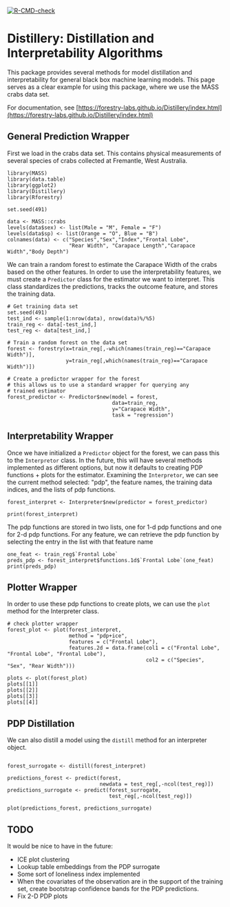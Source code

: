 [![R-CMD-check](https://github.com/forestry-labs/interpretability_sandbox/actions/workflows/check-noncontainerized.yaml/badge.svg)](https://github.com/forestry-labs/interpretability_sandbox/actions/workflows/check-noncontainerized.yaml)

# Distillery: Distillation and Interpretability Algorithms

This package provides several methods for model distillation and interpretability 
for general black box machine learning models. This page serves as a clear 
example for using this package, where we use the MASS crabs data set.

For documentation, see [https://forestry-labs.github.io/Distillery/index.html](https://forestry-labs.github.io/Distillery/index.html)

## General Prediction Wrapper

First we load in the crabs data set. This contains physical measurements of 
several species of crabs collected at Fremantle, West Australia.
```
library(MASS)
library(data.table)
library(ggplot2)
library(Distillery)
library(Rforestry)

set.seed(491)

data <- MASS::crabs
levels(data$sex) <- list(Male = "M", Female = "F")
levels(data$sp) <- list(Orange = "O", Blue = "B")
colnames(data) <- c("Species","Sex","Index","Frontal Lobe",
                    "Rear Width", "Carapace Length","Carapace Width","Body Depth")

```

We can train a random forest to estimate the Carapace Width of the crabs based on the
other features. In order to use the interpretability features, we must create 
a `Predictor` class for the estimator we want to interpret. This class 
standardizes the predictions, tracks the outcome feature, and stores the 
training data.

```
# Get training data set
set.seed(491)
test_ind <- sample(1:nrow(data), nrow(data)%/%5)
train_reg <- data[-test_ind,]
test_reg <- data[test_ind,]

# Train a random forest on the data set
forest <- forestry(x=train_reg[,-which(names(train_reg)=="Carapace Width")],
                   y=train_reg[,which(names(train_reg)=="Carapace Width")])

# Create a predictor wrapper for the forest
# this allows us to use a standard wrapper for querying any 
# trained estimator
forest_predictor <- Predictor$new(model = forest, 
                                  data=train_reg, 
                                  y="Carapace Width",
                                  task = "regression")
```

## Interpretability Wrapper

Once we have initialized a `Predictor` object for the forest, we can pass this to the 
`Interpretor` class. In the future, this will have several methods implemented 
as different options, but now it defaults to creating PDP functions + plots for 
the estimator. Examining the `Interpretor`, we can see the current method 
selected: "pdp", the feature names, the training data indices, and the lists of 
pdp functions.

```
forest_interpret <- Interpreter$new(predictor = forest_predictor)

print(forest_interpret)
```

The pdp functions are stored in two lists, one for 1-d pdp functions and one for 2-d pdp functions.
For any feature, we can retrieve the pdp function by selecting the entry in the list with
that feature name

```
one_feat <- train_reg$`Frontal Lobe`
preds_pdp <- forest_interpret$functions.1d$`Frontal Lobe`(one_feat)
print(preds_pdp)

```

## Plotter Wrapper

In order to use these pdp functions to create plots, we can use the `plot` method
for the Interpreter class.

```
# check plotter wrapper
forest_plot <- plot(forest_interpret, 
                    method = "pdp+ice",
                    features = c("Frontal Lobe"),
                    features.2d = data.frame(col1 = c("Frontal Lobe", "Frontal Lobe", "Frontal Lobe"),
                                             col2 = c("Species", "Sex", "Rear Width")))

plots <- plot(forest_plot)
plots[[1]]
plots[[2]]
plots[[3]]
plots[[4]]
```

## PDP Distillation

We can also distill a model using the `distill` method for an interpreter object.

```

forest_surrogate <- distill(forest_interpret)

predictions_forest <- predict(forest,
                              newdata = test_reg[,-ncol(test_reg)])
predictions_surrogate <- predict(forest_surrogate,
                                 test_reg[,-ncol(test_reg)])
                                 
plot(predictions_forest, predictions_surrogate)

```


## TODO
It would be nice to have in the future:
- ICE plot clustering
- Lookup table embeddings from the PDP surrogate
- Some sort of loneliness index implemented
- When the covariates of the observation are in the support of the training set, 
  create bootstrap confidence bands for the PDP predictions.
- Fix 2-D PDP plots

